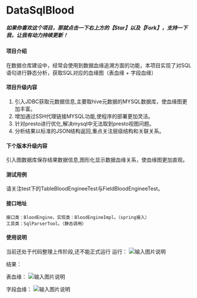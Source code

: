 # DataSqlBlood

##### 如果你喜欢这个项目，那就点击一下右上方的【Star】以及【Fork】，支持一下我，让我有动力持续更新！

#### 项目介绍
在数据仓库建设中，经常会使用到数据血缘追溯方面的功能，本项目实现了对SQL语句进行静态分析，获取SQL对应的血缘图（表血缘 + 字段血缘）

#### 项目升级内容
1. 引入JDBC获取元数据信息,主要取hive元数据的MYSQL数据库，使血缘图更加丰富。
2. 增加通过SSH代理链接MYSQL功能,使程序的部署更加灵活。
3. 针对presto进行优化,解决mysql中无法取到presto视图问题。
4. 分析结果以标准的JSON结构返回,重点关注层级结构和关联关系。

#### 下个版本升级内容
引入图数据库保存结果数据信息,图形化显示数据血缘关系，使血缘图更加直观。

#### 测试用例
请关注test下的TableBloodEngineeTest与FieldBloodEngineeTest。

#### 接口地址
    接口类：BloodEngine，实现类：BloodEngineImpl。（spring接入）
    工具类：SqlParserTool。（静态调用）
    
#### 使用说明
当前还处于代码整理上传阶段,还不能正式运行
运行：
![输入图片说明](./img/172109_101b76d9_146322.png "屏幕截图.png")

结果：

表血缘：
![输入图片说明](./img/172002_32a128d6_146322.png "屏幕截图.png")

字段血缘：
![输入图片说明](./img/171929_39c2de70_146322.png "屏幕截图.png")


